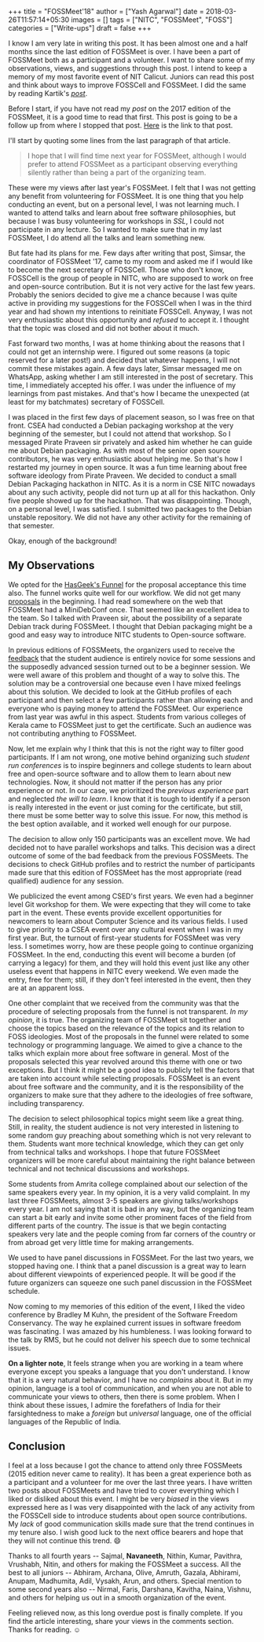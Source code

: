 +++
title = "FOSSMeet'18"
author = ["Yash Agarwal"]
date = 2018-03-26T11:57:14+05:30
images = []
tags = ["NITC", "FOSSMeet", "FOSS"]
categories = ["Write-ups"]
draft = false
+++

I know I am very late in writing this post. It has been almost one and a half months since the last edition of FOSSMeet is over. I have been a part of FOSSMeet both as a participant and a volunteer. I want to share some of my observations, views, and suggestions through this post. I intend to keep a memory of my most favorite event of NIT Calicut. Juniors can read this post and think about ways to improve FOSSCell and FOSSMeet. I did the same by reading Kartik's [_post_](http://techglider.in/post/2013/04/14/of-fossmeets-at-nit-calicut/).

Before I start, if you have not read my _post_ on the 2017 edition of the FOSSMeet, it is a good time to read that first. This post is going to be a follow up from where I stopped that post. [Here](/posts/2017/03/fossmeet17/) is the link to that post.

I'll start by quoting some lines from the last paragraph of that article.

> I hope that I will find time next year for FOSSMeet, although I would prefer to attend FOSSMeet as a participant observing everything silently rather than being a part of the organizing team.

These were my views after last year's FOSSMeet. I felt that I was not getting any benefit from volunteering for FOSSMeet. It is one thing that you help conducting an event, but on a personal level, I was not learning much. I wanted to attend talks and learn about free software philosophies, but because I was busy volunteering for workshops in _SSL_, I could not participate in any lecture. So I wanted to make sure that in my last FOSSMeet, I do attend all the talks and learn something new.

But fate had its plans for me. Few days after writing that post, Simsar, the coordinator of FOSSMeet '17, came to my room and asked me if I would like to become the next secretary of FOSSCell. Those who don't know, FOSSCell is the group of people in NITC, who are supposed to work on free and open-source contribution. But it is not very active for the last few years. Probably the seniors decided to give me a chance because I was quite active in providing my suggestions for the FOSSCell when I was in the third year and had shown my intentions to reinitiate FOSSCell. Anyway, I was not very enthusiastic about this opportunity and _refused_ to accept it. I thought that the topic was closed and did not bother about it much.

Fast forward two months, I was at home thinking about the reasons that I could not get an internship were. I figured out some reasons (a topic reserved for a later post!) and decided that whatever happens, I will not commit these mistakes again. A few days later, Simsar messaged me on WhatsApp, asking whether I am still interested in the post of secretary. This time, I immediately accepted his offer. I was under the influence of my learnings from past mistakes. And that's how I became the unexpected (at least for my batchmates) secretary of FOSSCell.

I was placed in the first few days of placement season, so I was free on that front. CSEA had conducted a Debian packaging workshop at the very beginning of the semester, but I could not attend that workshop. So I messaged Pirate Praveen sir privately and asked him whether he can guide me about Debian packaging. As with most of the senior open source contributors, he was very enthusiastic about helping me. So that's how I restarted my journey in open source. It was a fun time learning about free software ideology from Pirate Praveen. We decided to conduct a small Debian Packaging hackathon in NITC. As it is a norm in CSE NITC nowadays about any such activity, people did not turn up at all for this hackathon. Only five people showed up for the hackathon. That was disappointing. Though, on a personal level, I was satisfied. I submitted two packages to the Debian unstable repository. We did not have any other activity for the remaining of that semester.

Okay, enough of the background!

## My Observations
We opted for the [HasGeek's Funnel](https://talkfunnel.com/) for the proposal acceptance this time also. The funnel works quite well for our workflow. We did not get many [proposals](https://fossmeet-nitc.talkfunnel.com/2018/) in the beginning. I had read somewhere on the web that FOSSMeet had a MiniDebConf once. That seemed like an excellent idea to the team. So I talked with Praveen sir, about the possibility of a separate Debian track during FOSSMeet. I thought that Debian packaging might be a good and easy way to introduce NITC students to Open-source software.

In previous editions of FOSSMeets, the organizers used to receive the [feedback](http://techglider.in/post/2013/04/14/of-fossmeets-at-nit-calicut/) that the student audience is entirely novice for some sessions and the supposedly advanced session turned out to be a beginner session. We were well aware of this problem and thought of a way to solve this. The solution may be a controversial one because even I have mixed feelings about this solution. We decided to look at the GitHub profiles of each participant and then select a few participants rather than allowing each and everyone who is paying money to attend the FOSSMeet. Our experience from last year was awful in this aspect. Students from various colleges of Kerala came to FOSSMeet just to get the certificate. Such an audience was not contributing anything to FOSSMeet.

Now, let me explain why I think that this is not the right way to filter good participants. If I am not wrong, one motive behind organizing such _student run conferences_ is to inspire beginners and college students to learn about free and open-source software and to allow them to learn about new technologies. Now, it should not matter if the person has any prior experience or not. In our case, we prioritized the *previous experience* part and neglected *the will to learn*. I know that it is tough to identify if a person is really interested in the event or just coming for the certificate, but still, there must be some better way to solve this issue. For now, this method is the best option available, and it worked well enough for our purpose.

The decision to allow only 150 participants was an excellent move. We had decided not to have parallel workshops and talks. This decision was a direct outcome of some of the bad feedback from the previous FOSSMeets. The decisions to check GitHub profiles and to restrict the number of participants made sure that this edition of FOSSMeet has the most appropriate (read qualified) audience for any session.

We publicized the event among CSED's first years. We even had a beginner level Git workshop for them. We were expecting that they will come to take part in the event. These events provide excellent opportunities for newcomers to learn about Computer Science and its various fields. I used to give priority to a CSEA event over any cultural event when I was in my first year. But, the turnout of first-year students for FOSSMeet was very less. I sometimes worry, how are these people going to continue organizing FOSSMeet. In the end, conducting this event will become a burden (of carrying a legacy) for them, and they will hold this event just like any other useless event that happens in NITC every weekend. We even made the entry, free for them; still, if they don't feel interested in the event, then they are at an apparent loss.

One other complaint that we received from the community was that the procedure of selecting proposals from the funnel is not transparent. *In my opinion*, it is true. The organizing team of FOSSMeet sit together and choose the topics based on the relevance of the topics and its relation to FOSS ideologies. Most of the proposals in the funnel were related to some technology or programming language. We aimed to give a chance to the talks which explain more about free software in general. Most of the proposals selected this year revolved around this theme with one or two exceptions. But I think it might be a good idea to publicly tell the factors that are taken into account while selecting proposals. FOSSMeet is an event about free software and the community, and it is the responsibility of the organizers to make sure that they adhere to the ideologies of free software, including transparency.

The decision to select philosophical topics might seem like a great thing. Still, in reality, the student audience is not very interested in listening to some random guy preaching about something which is not very relevant to them. Students want more technical knowledge, which they can get only from technical talks and workshops. I hope that future FOSSMeet organizers will be more careful about maintaining the right balance between technical and not technical discussions and workshops.

Some students from Amrita college complained about our selection of the same speakers every year. In my opinion, it is a very valid complaint. In my last three FOSSMeets, almost 3-5 speakers are giving talks/workshops every year. I am not saying that it is bad in any way, but the organizing team can start a bit early and invite some other prominent faces of the field from different parts of the country. The issue is that we begin contacting speakers very late and the people coming from far corners of the country or from abroad get very little time for making arrangements.

We used to have panel discussions in FOSSMeet. For the last two years, we stopped having one. I think that a panel discussion is a great way to learn about different viewpoints of experienced people. It will be good if the future organizers can squeeze one such panel discussion in the FOSSMeet schedule.

Now coming to my memories of this edition of the event, I liked the video conference by Bradley M Kuhn, the president of the Software Freedom Conservancy. The way he explained current issues in software freedom was fascinating. I was amazed by his humbleness. I was looking forward to the talk by RMS, but he could not deliver his speech due to some technical issues.

**On a lighter note**, It feels strange when you are working in a team where everyone except you speaks a language that you don't understand. I know that it is a very natural behavior, and I have no _complains_ about it. But in my opinion, language is a tool of communication, and when you are not able to communicate your views to others, then there is some problem. When I think about these issues, I admire the forefathers of India for their farsightedness to make a _foreign_ but _universal_ language, one of the official languages of the Republic of India.

## Conclusion
I feel at a loss because I got the chance to attend only three FOSSMeets (2015 edition never came to reality). It has been a great experience both as a participant and a volunteer for me over the last three years. I have written two posts about FOSSMeets and have tried to cover everything which I liked or disliked about this event. I might be very _biased_ in the views expressed here as I was very disappointed with the lack of any activity from the FOSSCell side to introduce students about open source contributions. My _lack_ of good communication skills made sure that the trend continues in my tenure also. I wish good luck to the next office bearers and hope that they will not continue this trend. :smile:

Thanks to all fourth years -- Sajmal, **Navaneeth**, Nithin, Kumar, Pavithra, Vrushabh, Nitin, and others for making the FOSSMeet a success. All the best to all juniors -- Abhiram, Archana, Olive, Amruth, Gazala, Abhirami, Anupam, Madhumita, Adil, Vysakh, Arun, and others. Special mention to some second years also -- Nirmal, Faris, Darshana, Kavitha, Naina, Vishnu, and others for helping us out in a smooth organization of the event.

Feeling relieved now, as this long overdue post is finally complete. If you find the article interesting, share your views in the comments section. Thanks for reading. :relaxed:
